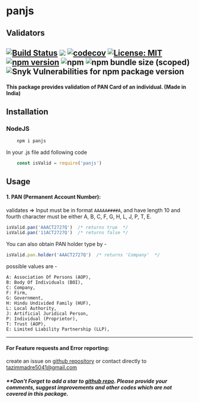 # panjs
## Validators
[![Build Status](https://travis-ci.com/ashwinbande/validators.svg?branch=master)](https://travis-ci.com/ashwinbande/validators)
[![](https://data.jsdelivr.com/v1/package/npm/@ashwinbande/validators/badge?style=rounded)](https://www.jsdelivr.com/package/npm/@ashwinbande/validators)
[![codecov](https://codecov.io/gh/ashwinbande/validators/branch/master/graph/badge.svg)](https://codecov.io/gh/ashwinbande/validators)
[![License: MIT](https://img.shields.io/badge/License-MIT-yellow.svg)](https://opensource.org/licenses/MIT)
[![npm version](https://badge.fury.io/js/%40ashwinbande%2Fvalidators.svg)](https://badge.fury.io/js/%40ashwinbande%2Fvalidators)
![npm](https://img.shields.io/npm/dm/@ashwinbande/validators.svg)
![npm bundle size (scoped)](https://img.shields.io/bundlephobia/min/@ashwinbande/validators.svg)
![Snyk Vulnerabilities for npm package version](https://img.shields.io/snyk/vulnerabilities/npm/@ashwinbande/validators.svg)
---------------------------------------
#### This package provides validation of PAN Card of an individual. (Made in India)
## Installation

### NodeJS
```javascript
    npm i panjs
```
In your .js file add following code

```javascript
    const isValid = require('panjs')
```

## Usage

#### 1. PAN (Permanent Account Number):
validates => Input must be in format `AAAAA####A`, and have length 10 and fourth character must be either A, B, C, F, G, H, L, J, P, T, E.
```javascript
isValid.pan('AAACT2727Q')  /* returns true  */
isValid.pan('11ACT2727Q')  /* returns false */
```
You can also obtain PAN holder type by -
```javascript
isValid.pan.holder('AAACT2727Q')  /* returns 'Company'  */
```
possible values are -
```
A: Association Of Persons (AOP),
B: Body Of Individuals (BOI),
C: Company,
F: Firm,
G: Government,
H: Hindu Undivided Family (HUF),
L: Local Authority,
J: Artificial Juridical Person,
P: Individual (Proprietor),
T: Trust (AOP),
E: Limited Liability Partnership (LLP),
```

------------------------------------

#### For Feature requests and Error reporting:
create an issue on [github repository](https://github.com/tazimmadre/panjs/issues) or contact directly to [tazimmadre5041@gmail.com](mailto:tazimmadre5041@gmail.com)

##### **Don't Forget to add a star to [github repo](https://github.com/tazimmadre/panjs). Please provide your comments, suggest improvements and other codes which are not covered in this package.
